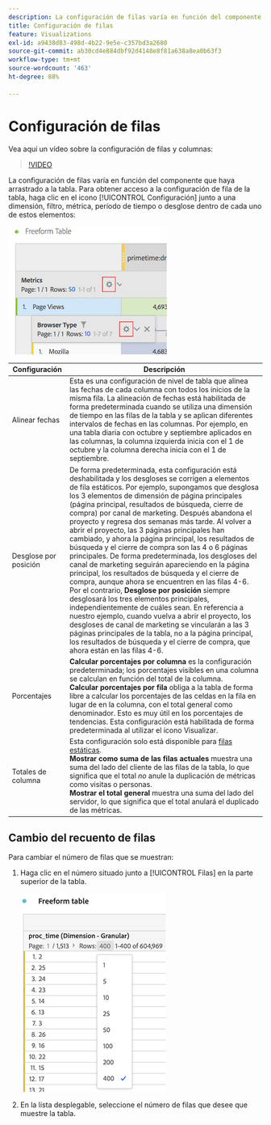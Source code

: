 ```yaml
---
description: La configuración de filas varía en función del componente que haya arrastrado a la tabla.
title: Configuración de filas
feature: Visualizations
exl-id: a9438d83-498d-4b22-9e5e-c357bd3a2680
source-git-commit: ab30cd4e884dbf92d4148e8f81a638a8ea0b63f3
workflow-type: tm+mt
source-wordcount: '463'
ht-degree: 88%

---
```


# Configuración de filas

Vea aquí un vídeo sobre la configuración de filas y columnas:

>[!VIDEO](https://video.tv.adobe.com/v/40382/?quality=12)

La configuración de filas varía en función del componente que haya arrastrado a la tabla. Para obtener acceso a la configuración de fila de la tabla, haga clic en el icono [!UICONTROL Configuración] junto a una dimensión, filtro, métrica, período de tiempo o desglose dentro de cada uno de estos elementos:

![Tabla de forma libre que resalta el icono Configuración para métricas](assets/row-settings.png)

| Configuración | Descripción |
| --- | --- |
| Alinear fechas | Esta es una configuración de nivel de tabla que alinea las fechas de cada columna con todos los inicios de la misma fila. La alineación de fechas está habilitada de forma predeterminada cuando se utiliza una dimensión de tiempo en las filas de la tabla y se aplican diferentes intervalos de fechas en las columnas. Por ejemplo, en una tabla diaria con octubre y septiembre aplicados en las columnas, la columna izquierda inicia con el 1 de octubre y la columna derecha inicia con el 1 de septiembre. |
| Desglose por posición | De forma predeterminada, esta configuración está deshabilitada y los desgloses se corrigen a elementos de fila estáticos. Por ejemplo, supongamos que desglosa los 3 elementos de dimensión de página principales (página principal, resultados de búsqueda, cierre de compra) por canal de marketing. Después abandona el proyecto y regresa dos semanas más tarde. Al volver a abrir el proyecto, las 3 páginas principales han cambiado, y ahora la página principal, los resultados de búsqueda y el cierre de compra son las 4 o 6 páginas principales. De forma predeterminada, los desgloses del canal de marketing seguirán apareciendo en la página principal, los resultados de búsqueda y el cierre de compra, aunque ahora se encuentren en las filas 4-6. <br> Por el contrario, **Desglose por posición** siempre desglosará los tres elementos principales, independientemente de cuáles sean. En referencia a nuestro ejemplo, cuando vuelva a abrir el proyecto, los desgloses de canal de marketing se vincularán a las 3 páginas principales de la tabla, no a la página principal, los resultados de búsqueda y el cierre de compra, que ahora están en las filas 4-6. |
| Porcentajes | **Calcular porcentajes por columna** es la configuración predeterminada; los porcentajes visibles en una columna se calculan en función del total de la columna. <br>**Calcular porcentajes por fila** obliga a la tabla de forma libre a calcular los porcentajes de las celdas en la fila en lugar de en la columna, con el total general como denominador. Esto es muy útil en los porcentajes de tendencias. Esta configuración está habilitada de forma predeterminada al utilizar el icono Visualizar. |
| Totales de columna | Esta configuración solo está disponible para [filas estáticas](/help/analysis-workspace/visualizations/freeform-table/column-row-settings/manual-vs-dynamic-rows.md). <br> **Mostrar como suma de las filas actuales** muestra una suma del lado del cliente de las filas de la tabla, lo que significa que el total *no* anule la duplicación de métricas como visitas o personas. <br> **Mostrar el total general** muestra una suma del lado del servidor, lo que significa que el total anulará el duplicado de las métricas. |

## Cambio del recuento de filas

Para cambiar el número de filas que se muestran:

1. Haga clic en el número situado junto a [!UICONTROL Filas] en la parte superior de la tabla.

   ![Tabla de forma libre que muestra la lista desplegable de para el número de filas mostradas. 400 filas está seleccionado.](assets/row-number.png)

1. En la lista desplegable, seleccione el número de filas que desee que muestre la tabla.